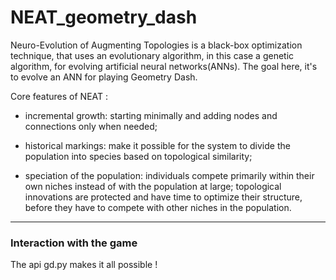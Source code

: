 # NEAT_geometry_dash

Neuro-Evolution of Augmenting Topologies is a black-box optimization technique, that uses an evolutionary algorithm, in this case a genetic algorithm, for evolving artificial neural networks(ANNs).
The goal here, it's to evolve an ANN for playing Geometry Dash.

Core features of NEAT : 
* incremental growth: starting minimally and adding nodes and connections only when needed;
  
* historical markings:  make it possible for the system to divide the population into species based on topological similarity;
  
* speciation of the population: individuals compete primarily within their own niches instead of with the population at large;
topological innovations are protected and have time to optimize their structure, before they have to compete with other niches in the population.
---

 ### Interaction with the game
The api gd.py makes it all possible ! 
